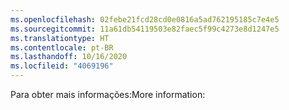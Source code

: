```yaml
---
ms.openlocfilehash: 02febe21fcd28cd0e0816a5ad762195185c7e4e5
ms.sourcegitcommit: 11a61db54119503e82faec5f99c4273e8d1247e5
ms.translationtype: HT
ms.contentlocale: pt-BR
ms.lasthandoff: 10/16/2020
ms.locfileid: "4069196"
---
```

<span data-ttu-id="309f8-101">Para obter mais informações:</span><span class="sxs-lookup"><span data-stu-id="309f8-101">More information:</span></span>